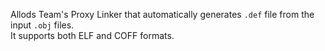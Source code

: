 Allods Team's Proxy Linker that automatically generates `.def` file from the input `.obj` files.  
It supports both ELF and COFF formats.
